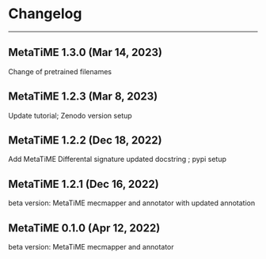 # Changelog
*********************************
## MetaTiME 1.3.0 (Mar 14, 2023)
Change of pretrained filenames
## MetaTiME 1.2.3 (Mar 8, 2023)
Update tutorial; Zenodo version setup
## MetaTiME 1.2.2 (Dec 18, 2022)
Add MetaTiME Differental signature updated docstring ; pypi setup
## MetaTiME 1.2.1 (Dec 16, 2022)
beta version: MetaTiME mecmapper and annotator with updated annotation
## MetaTiME 0.1.0 (Apr 12, 2022)
beta version: MetaTiME mecmapper and annotator

